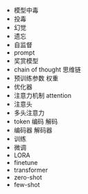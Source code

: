 * 模型中毒
* 投毒
* 幻觉
* 遗忘
* 自监督
* prompt
* 奖赏模型
* chain of thought 思维链
* 预训练参数 权重
* 优化器
* 注意力机制 attention
* 注意头
* 多头注意力
* token 编码 解码
* 编码器 解码器
* 训练
* 微调
* LORA
* finetune
* transformer
* zero-shot
* few-shot
